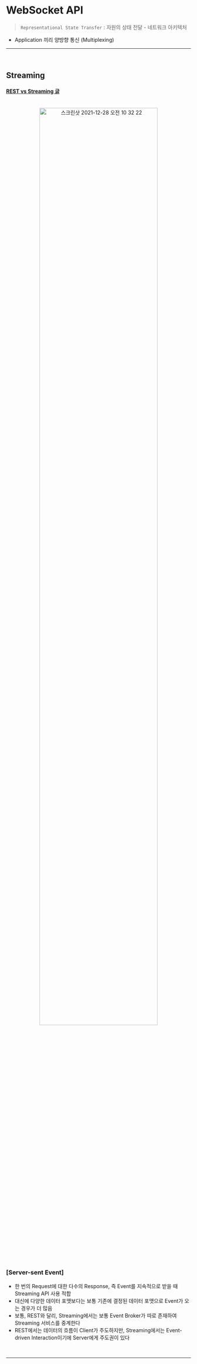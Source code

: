 # WebSocket API
> ```Representational State Transfer``` : 자원의 상태 전달 - 네트워크 아키텍처
* Application 끼리 양방향 통신 (Multiplexing)

<hr>
<br>

## Streaming 
#### [REST vs Streaming 글](https://nordicapis.com/rest-vs-streaming-apis-how-they-differ/)

<br>

<div align="center">
  <img width="80%" alt="스크린샷 2021-12-28 오전 10 32 22" src="https://user-images.githubusercontent.com/37537227/147518026-7bcfabf9-4aee-4df2-bb81-4a6db743695a.png">
</div>

<br>

### [Server-sent Event]
* 한 번의 Request에 대한 다수의 Response, 즉 Event를 지속적으로 받을 때 Streaming API 사용 적합
* 대신에 다양한 데이터 포맷보다는 보통 기존에 결정된 데이터 포맷으로 Event가 오는 경우가 더 많음
* 보통, REST와 달리, Streaming에서는 보통 Event Broker가 따로 존재하여 Streaming 서비스를 중계한다
* REST에서는 데이터의 흐름이 Client가 주도하지만, Streaming에서는 Event-driven Interaction이기에 Server에게 주도권이 있다

<br>
<hr>
<br>
